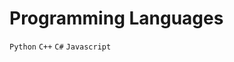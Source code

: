 <!--   my-header-img -->
<html> 
<h1> Programming Languages </h1>
<body>
 <code>Python</code>
 <code>C++</code>
 <code>C#</code>
 <code>Javascript</code>
</body>



                                                                                                                                                                                                                                                                                                                                                                                                                                                                                                                                                                                                       
